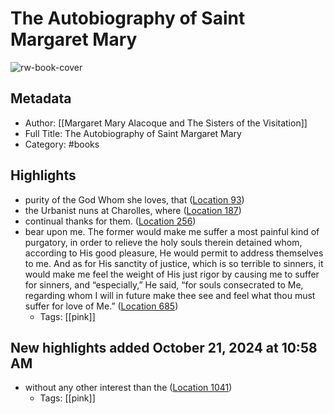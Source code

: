 # The Autobiography of Saint Margaret Mary

![rw-book-cover](https://m.media-amazon.com/images/I/81Pr9GLtiKL._SY160.jpg)

## Metadata
- Author: [[Margaret Mary Alacoque and The Sisters of the Visitation]]
- Full Title: The Autobiography of Saint Margaret Mary
- Category: #books

## Highlights
- purity of the God Whom she loves, that ([Location 93](https://readwise.io/to_kindle?action=open&asin=B019CV1UKQ&location=93))
- the Urbanist nuns at Charolles, where ([Location 187](https://readwise.io/to_kindle?action=open&asin=B019CV1UKQ&location=187))
- continual thanks for them. ([Location 256](https://readwise.io/to_kindle?action=open&asin=B019CV1UKQ&location=256))
- bear upon me. The former would make me suffer a most painful kind of purgatory, in order to relieve the holy souls therein detained whom, according to His good pleasure, He would permit to address themselves to me. And as for His sanctity of justice, which is so terrible to sinners, it would make me feel the weight of His just rigor by causing me to suffer for sinners, and “especially,” He said, “for souls consecrated to Me, regarding whom I will in future make thee see and feel what thou must suffer for love of Me.” ([Location 685](https://readwise.io/to_kindle?action=open&asin=B019CV1UKQ&location=685))
    - Tags: [[pink]] 
## New highlights added October 21, 2024 at 10:58 AM
- without any other interest than the ([Location 1041](https://readwise.io/to_kindle?action=open&asin=B019CV1UKQ&location=1041))
    - Tags: [[pink]] 
